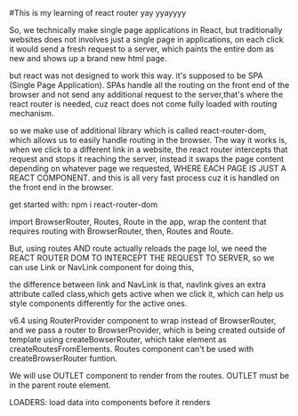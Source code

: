 #This is my learning of react router 
yay yyayyyy

So, we technically make single page applications in React,
but traditionally websites does not involves just a single page in applications, on each click it would send a fresh request to a server, which paints the entire dom as new and shows up a brand new html page.

but react was not designed to work this way. it's supposed to be SPA (Single Page Application).
SPAs handle all the routing on the front end of the browser and not send any additional request to the server,that's where the react router is needed, cuz react does not come fully loaded with routing mechanism.

so we make use of additional library which is called react-router-dom, which allows us to easily handle routing in the browser.
The way it works is, when we click to a different link in a website, the react router intercepts that request and stops it reaching the server, instead it swaps the page content depending on whatever page we requested, WHERE EACH PAGE IS JUST A REACT COMPONENT.
and this is all very fast process cuz it is handled on the front end in the browser.

get started with:
npm i react-router-dom

import BrowserRouter, Routes, Route in the app,
wrap the content that requires routing with BrowserRouter, 
then, Routes and Route.

But, using routes AND route actually reloads the page lol, we need the REACT ROUTER DOM TO INTERCEPT THE REQUEST TO SERVER, so we can use Link or NavLink component for doing this,

the difference between link and NavLink is that, navlink gives an extra attribute called class,which gets active when we click it, which can help us style components differently for the active ones.

v6.4
using RouterProvider component to wrap instead of BrowserRouter, and we pass a router to BrowserProvider, which is being created outside of template using createBowserRouter, which take element as createRoutesFromElements.
Routes component can't be used with createBrowserRouter funtion.

We will use OUTLET component to render from the routes. OUTLET must be in the parent route element.

LOADERS: load data into components before it renders
